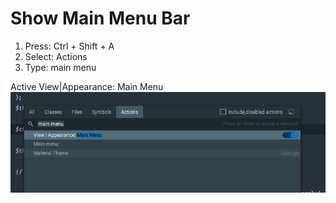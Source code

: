 
# Show Main Menu Bar

1. Press: Ctrl + Shift + A
2. Select: Actions
3. Type: main menu

Active View|Appearance: Main Menu
![](assets/markdown-img-paste-20200914120253458.png)
